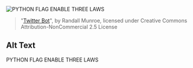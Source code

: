 ![PYTHON FLAG ENABLE THREE LAWS](https://imgs.xkcd.com/comics/twitter_bot.png)
> "[Twitter Bot](https://xkcd.com/1646/)", by Randall Munroe, licensed under Creative Commons Attribution-NonCommercial 2.5 License

## Alt Text
PYTHON FLAG ENABLE THREE LAWS
